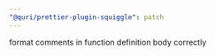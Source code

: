 ```yaml
---
"@quri/prettier-plugin-squiggle": patch
---
```


format comments in function definition body correctly
